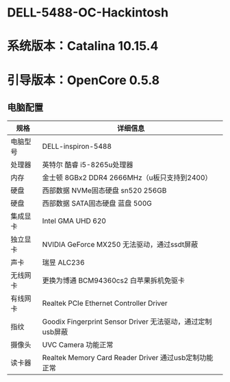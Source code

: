 # DELL-5488-OC-Hackintosh
# 系统版本：Catalina 10.15.4 
# 引导版本：OpenCore 0.5.8

## 电脑配置
| 规格     | 详细信息                                     |
| -------- | ---------------------------------------- |
| 电脑型号 | DELL-inspiron-5488             |
| 处理器   | 英特尔 酷睿 i5-8265u处理器             |
| 内存     | 金士顿 8GBx2  DDR4 2666MHz（u板只支持到2400）                 |
| 硬盘     | 西部数据 NVMe固态硬盘 sn520 256GB                  |
| 硬盘     | 西部数据 SATA固态硬盘 蓝盘 500G                  |
| 集成显卡 | Intel GMA UHD 620                          |
| 独立显卡 | NVIDIA GeForce MX250   无法驱动，通过ssdt屏蔽                       |
| 声卡     | 瑞昱 ALC236                     |
| 无线网卡 | 更换为博通 BCM94360cs2 白苹果拆机免驱卡                   |
| 有线网卡 | Realtek PCIe Ethernet Controller Driver                  |
| 指纹    | Goodix Fingerprint Sensor Driver 无法驱动，通过定制usb屏蔽                        |
| 摄像头  | UVC Camera 功能正常                        |
| 读卡器  |Realtek Memory Card Reader Driver      通过usb定制功能正常                  |
